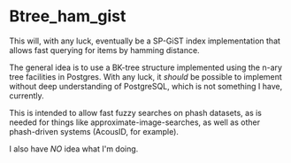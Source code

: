 Btree_ham_gist
==============

This will, with any luck, eventually be a SP-GiST index implementation that allows
fast querying for items by hamming distance.

The general idea is to use a BK-tree structure implemented using the n-ary tree facilities in Postgres.
With any luck, it *should* be possible to implement without deep understanding of PostgreSQL,
which is not something I have, currently.

This is intended to allow fast fuzzy searches on phash datasets, as is needed for things like
approximate-image-searches, as well as other phash-driven systems (AcousID, for example).

I also have *NO* idea what I'm doing.


